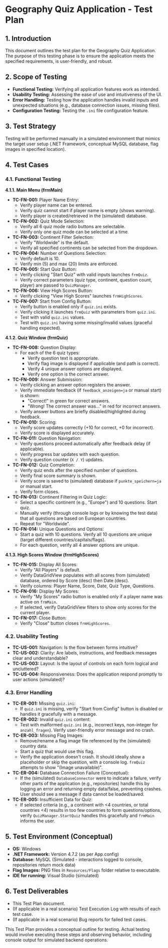 # Geography Quiz Application - Test Plan

## 1. Introduction

This document outlines the test plan for the Geography Quiz Application. The purpose of this testing phase is to ensure the application meets the specified requirements, is user-friendly, and robust.

## 2. Scope of Testing

*   **Functional Testing:** Verifying all application features work as intended.
*   **Usability Testing:** Assessing the ease of use and intuitiveness of the UI.
*   **Error Handling:** Testing how the application handles invalid inputs and unexpected situations (e.g., database connection issues, missing files).
*   **Configuration Testing:** Testing the `.ini` file configuration feature.

## 3. Test Strategy

Testing will be performed manually in a simulated environment that mimics the target user setup (.NET Framework, conceptual MySQL database, flag images in specified location).

## 4. Test Cases

### 4.1. Functional Testing

**4.1.1. Main Menu (frmMain)**
*   **TC-FN-001:** Player Name Entry:
    *   Verify player name can be entered.
    *   Verify quiz cannot start if player name is empty (shows warning).
    *   Verify player is created/retrieved in the (simulated) database.
*   **TC-FN-002:** Quiz Mode Selection:
    *   Verify all 6 quiz mode radio buttons are selectable.
    *   Verify only one quiz mode can be selected at a time.
*   **TC-FN-003:** Continent Filter Selection:
    *   Verify "Worldwide" is the default.
    *   Verify all specified continents can be selected from the dropdown.
*   **TC-FN-004:** Number of Questions Selection:
    *   Verify default is 10.
    *   Verify min (5) and max (20) limits are enforced.
*   **TC-FN-005:** Start Quiz Button:
    *   Verify clicking "Start Quiz" with valid inputs launches `frmQuiz`.
    *   Verify correct parameters (quiz type, continent, question count, player) are passed to `QuizManager`.
*   **TC-FN-006:** View High Scores Button:
    *   Verify clicking "View High Scores" launches `frmHighScores`.
*   **TC-FN-007:** Start from Config Button:
    *   Verify button is enabled only if `quiz.ini` exists.
    *   Verify clicking it launches `frmQuiz` with parameters from `quiz.ini`.
    *   Test with valid `quiz.ini` values.
    *   Test with `quiz.ini` having some missing/invalid values (graceful handling expected).

**4.1.2. Quiz Window (frmQuiz)**
*   **TC-FN-008:** Question Display:
    *   For each of the 6 quiz types:
        *   Verify question text is appropriate.
        *   Verify flag image is displayed if applicable (and path is correct).
        *   Verify 4 unique answer options are displayed.
        *   Verify one option is the correct answer.
*   **TC-FN-009:** Answer Submission:
    *   Verify clicking an answer option registers the answer.
    *   Verify immediate feedback (if `feedback_anzeigen=ja` or manual start) is shown:
        *   "Correct!" in green for correct answers.
        *   "Wrong! The correct answer was..." in red for incorrect answers.
    *   Verify answer buttons are briefly disabled/highlighted during feedback.
*   **TC-FN-010:** Scoring:
    *   Verify score updates correctly (+10 for correct, +0 for incorrect).
    *   Verify score is displayed accurately.
*   **TC-FN-011:** Question Navigation:
    *   Verify questions proceed automatically after feedback delay (if applicable).
    *   Verify progress bar updates with each question.
    *   Verify question counter (`X / Y`) updates.
*   **TC-FN-012:** Quiz Completion:
    *   Verify quiz ends after the specified number of questions.
    *   Verify final score summary is shown.
    *   Verify score is saved to (simulated) database if `punkte_speichern=ja` or manual start.
    *   Verify form closes.
*   **TC-FN-013:** Continent Filtering in Quiz Logic:
    *   Select a specific continent (e.g., "Europe") and 10 questions. Start quiz.
    *   Manually verify (through console logs or by knowing the test data) that all questions are based on European countries.
    *   Repeat for "Worldwide".
*   **TC-FN-014:** Unique Questions and Options:
    *   Start a quiz with 10 questions. Verify all 10 questions are unique (target different countries/capitals/flags).
    *   For each question, verify all 4 answer options are unique.

**4.1.3. High Scores Window (frmHighScores)**
*   **TC-FN-015:** Display All Scores:
    *   Verify "All Players" is default.
    *   Verify DataGridView populates with all scores from (simulated) database, ordered by Score (desc) then Date (desc).
    *   Verify columns: Player Name, Score, Date, Quiz Type, Questions.
*   **TC-FN-016:** Display My Scores:
    *   Verify "My Scores" radio button is enabled only if a player name was active on `frmMain`.
    *   If selected, verify DataGridView filters to show only scores for the current player.
*   **TC-FN-017:** Close Button:
    *   Verify "Close" button closes `frmHighScores`.

### 4.2. Usability Testing
*   **TC-US-001:** Navigation: Is the flow between forms intuitive?
*   **TC-US-002:** Clarity: Are labels, instructions, and feedback messages clear and understandable?
*   **TC-US-003:** Layout: Is the layout of controls on each form logical and uncluttered?
*   **TC-US-004:** Responsiveness: Does the application respond promptly to user actions (simulated)?

### 4.3. Error Handling
*   **TC-ER-001:** Missing `quiz.ini`:
    *   If `quiz.ini` is missing, verify "Start from Config" button is disabled or handles it gracefully with a message.
*   **TC-ER-002:** Invalid `quiz.ini` content:
    *   Test with malformed `quiz.ini` (e.g., incorrect keys, non-integer for `anzahl_fragen`). Verify user-friendly error message and no crash.
*   **TC-ER-003:** Missing Flag Images:
    *   Remove/rename a flag image file referenced by the (simulated) country data.
    *   Start a quiz that would use this flag.
    *   Verify the application doesn't crash. It should ideally show a placeholder or skip the question, with a console log. `frmQuiz` attempts to show "(Image unavailable)".
*   **TC-ER-004:** Database Connection Failure (Conceptual):
    *   If the (simulated) `DatabaseConnector` were to indicate a failure, verify other parts of the application (e.g., repositories) handle this by logging an error and returning empty data/false, preventing crashes. User should see a message if data cannot be loaded/saved.
*   **TC-ER-005:** Insufficient Data for Quiz:
    *   If selected criteria (e.g., a continent with <4 countries, or total countries <4) results in too few countries to form questions/options, verify `QuizManager.StartQuiz` handles this gracefully and `frmMain` informs the user.

## 5. Test Environment (Conceptual)

*   **OS:** Windows
*   **.NET Framework:** Version 4.7.2 (as per App.config)
*   **Database:** MySQL (Simulated - interactions logged to console, repositories return mock data)
*   **Flag Images:** PNG files in `Resources/Flags` folder relative to executable.
*   **IDE for running:** Visual Studio (simulated)

## 6. Test Deliverables

*   This Test Plan document.
*   (If applicable in a real scenario) Test Execution Log with results of each test case.
*   (If applicable in a real scenario) Bug reports for failed test cases.

This Test Plan provides a conceptual outline for testing. Actual testing would involve executing these steps and observing behavior, including console output for simulated backend operations.
